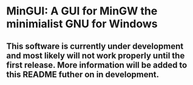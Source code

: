 # MinGUI: A GUI for MinGW the minimialist GNU for Windows 
## This software is currently under development and most likely will not work properly until the first release. More information will be added to this README futher on in development.
